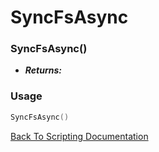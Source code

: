 # SyncFsAsync

### SyncFsAsync()
- ***Returns:*** 

### Usage

```Lua
SyncFsAsync()
```


[Back To Scripting Documentation](../README.md)
